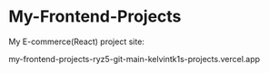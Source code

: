 # My-Frontend-Projects

My E-commerce(React) project site:
<!-- Only Laptop view for now. -->
my-frontend-projects-ryz5-git-main-kelvintk1s-projects.vercel.app
